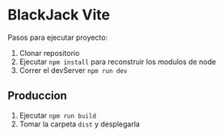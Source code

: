 # BlackJack Vite

Pasos para ejecutar proyecto:

1. Clonar repositorio
2. Ejecutar ``` npm install ``` para reconstruir los modulos de node
3. Correr el devServer ```npm run dev```

## Produccion

1. Ejecutar ```npm run build```
2. Tomar la carpeta ```dist``` y desplegarla